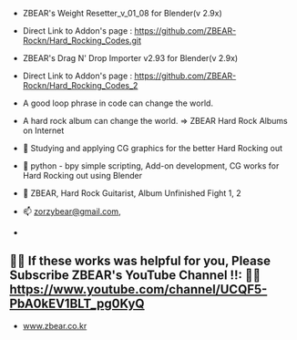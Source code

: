 - ZBEAR's Weight Resetter_v_01_08 for Blender(v 2.9x)
- Direct Link to Addon's page : https://github.com/ZBEAR-Rockn/Hard_Rocking_Codes.git

- ZBEAR's Drag N' Drop Importer v2.93 for Blender(v 2.9x)
- Direct Link to Addon's page : https://github.com/ZBEAR-Rockn/Hard_Rocking_Codes_2

- A good loop phrase in code can change the world.
- A hard rock album can change the world. => ZBEAR Hard Rock Albums on Internet
- 👀 Studying and applying CG graphics for the better Hard Rocking out
- 🌱 python - bpy simple scripting, Add-on development, CG works for Hard Rocking out using Blender
- 👋 ZBEAR, Hard Rock Guitarist, Album Unfinished Fight 1, 2
- 📫 zorzybear@gmail.com, 
- 
🌱🌱 If these works was helpful for you, Please Subscribe ZBEAR's YouTube Channel !!: 
🌱🌱 https://www.youtube.com/channel/UCQF5-PbA0kEV1BLT_pg0KyQ
- 
- www.zbear.co.kr



<!---
ZBEAR-Rockn/ZBEAR-Rockn is a ✨ special ✨ repository because its `README.md` (this file) appears on your GitHub profile.
You can click the Preview link to take a look at your changes.
--->
